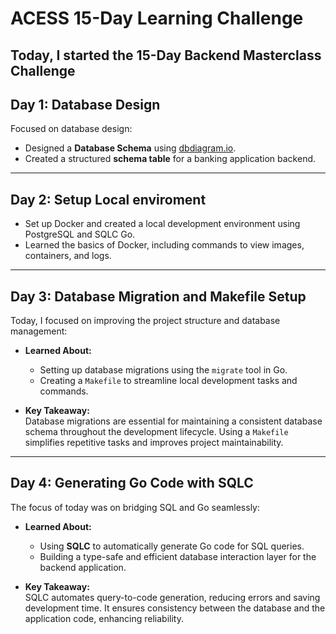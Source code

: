 # ACESS 15-Day Learning Challenge

## Today, I started the **15-Day Backend Masterclass Challenge**


## Day 1: Database Design  

Focused on database design:  

- Designed a **Database Schema** using [dbdiagram.io](https://dbdiagram.io).  
- Created a structured **schema table** for a banking application backend.

---

## Day 2: Setup Local enviroment

 - Set up Docker and created a local development environment using PostgreSQL and SQLC Go.
 - Learned the basics of Docker, including commands to view images, containers, and logs.

---

## Day 3: Database Migration and Makefile Setup  
Today, I focused on improving the project structure and database management:  

- **Learned About:**  
  - Setting up database migrations using the `migrate` tool in Go.  
  - Creating a `Makefile` to streamline local development tasks and commands.  

- **Key Takeaway:**  
  Database migrations are essential for maintaining a consistent database schema throughout the development lifecycle. Using a `Makefile` simplifies repetitive tasks and improves project maintainability.  

---

## Day 4: Generating Go Code with SQLC  
The focus of today was on bridging SQL and Go seamlessly:  

- **Learned About:**  
  - Using **SQLC** to automatically generate Go code for SQL queries.  
  - Building a type-safe and efficient database interaction layer for the backend application.  

- **Key Takeaway:**  
  SQLC automates query-to-code generation, reducing errors and saving development time. It ensures consistency between the database and the application code, enhancing reliability.  


